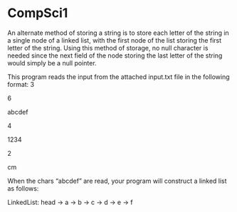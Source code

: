# CompSci1

An alternate method of storing a string is to store each letter of the string in a single node of a linked list,
with the first node of the list storing the first letter of the string. Using this method of storage, no null
character is needed since the next field of the node storing the last letter of the string would simply be a
null pointer.

This program reads the input from the attached input.txt file in the following format:
3

6

abcdef

4

1234

2

cm

When the chars “abcdef” are read, your program will construct a linked list as follows:

LinkedList:
  head -> a -> b -> c -> d -> e -> f

